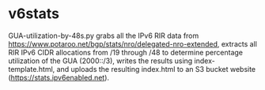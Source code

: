 # v6stats
GUA-utilization-by-48s.py grabs all the IPv6 RIR data from https://www.potaroo.net/bgp/stats/nro/delegated-nro-extended, extracts all RIR IPv6 CIDR allocations from /19 through /48 to determine percentage utilization of the GUA (2000::/3), writes the results using index-template.html, and uploads the resulting index.html to an S3 bucket website (https://stats.ipv6enabled.net).
